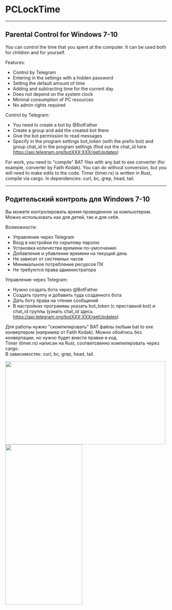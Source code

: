 # PCLockTime
____
## Parental Control for Windows 7-10

You can control the time that you spent at the computer. It can be used both for children and for yourself.

Features:

* Сontrol by Telegram
* Entering in the settings with a hidden password
* Setting the default amount of time
* Adding and subtracting time for the current day
* Does not depend on the system clock
* Minimal consumption of PC resources
* No admin rights required

Сontrol by Telegram:

* You need to create a bot by @BotFather
* Create a group and add the created bot there
* Give the bot permission to read messages
* Specify in the program settings bot_token (with the prefix bot) and group chat_id in the program settings (find out the chat_id here https://api.telegram.org/botXXX:XXX/getUpdates)

For work, you need to "compile" BAT files with any bat to exe converter (for example, converter by Fatih Kodak). You can do without conversion, but you will need to make edits to the code.
Timer (timer.rs) is written in Rust, compile via cargo.
In dependencies: curl, bc, grep, head, tail.

____
## Родительский контроль для Windows 7-10

Вы можете контролировать время проведенное за компьютером. Можно использовать как для детей, так и для себя.

Возможности:
* Управление через Telegram
* Вход в настройки по скрытому паролю
* Установка количества времени по-умолчанию
* Добавление и убавление времени на текущий день
* Не зависит от системных часов
* Минимальное потребление ресурсов ПК
* Не требуются права администратора

Управление через Telegram:
* Нужно создать бота через @BotFather
* Создать группу и добавить туда созданного бота
* Дать боту права на чтение сообщений
* В настройках программы указать bot_token (с приставкой bot) и chat_id группы (узнать chat_id здесь https://api.telegram.org/botXXX:XXX/getUpdates)

Для работы нужно "скомпилировать" BAT файлы любым bat to exe конвертером (например от Fatih Kodak). Можно обойтись без конвертации, но нужно будет внести правки в код.  
Timer (timer.rs) написан на Rust, соответсвенно компилировать через cargo.  
В зависимостях: curl, bc, grep, head, tail.

<a href="url"><img src="https://github.com/iroxville/pclocktime/blob/main/pic1.jpg" align="left" height="260" width="500" ></a>

<a href="url"><img src="https://github.com/iroxville/pclocktime/blob/main/pic2.jpg" align="left" height="500" width="240" ></a>
